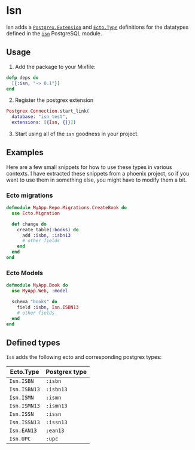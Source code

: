 # Isn

Isn adds a [`Postgrex.Extension`][1] and [`Ecto.Type`][2] definitions
for the datatypes defined in the [`isn`][3] PostgreSQL module.

## Usage

1. Add the package to your Mixfile:

```elixir
defp deps do
  [{:isn, "~> 0.1"}]
end
```

2. Register the postgrex extension

```elixir
Postgrex.Connection.start_link(
  database: "isn_test",
  extensions: [{Isn, {}}])
```

3. Start using all of the `isn` goodness in your project.

## Examples

Here are a few small snippets for how to use these types in various
contexts. I have extracted these snippets from a phoenix project, so
if you want to use them in something else, you might have to modify them
a bit.

### Ecto migrations

```elixir
defmodule MyApp.Repo.Migrations.CreateBook do
  use Ecto.Migration

  def change do
    create table(:books) do
      add :isbn, :isbn13
      # other fields
    end
  end
end
```

### Ecto Models

```elixir
defmodule MyApp.Book do
  use MyApp.Web, :model

  schema "books" do
    field :isbn, Isn.ISBN13
    # other fields
  end
end
```

## Defined types

`Isn` adds the following ecto and corresponding postgrex types:

Ecto.Type    | Postgrex type
-------------|--------------
`Isn.ISBN`   | `:isbn`
`Isn.ISBN13` | `:isbn13`
`Isn.ISMN`   | `:ismn`
`Isn.ISMN13` | `:ismn13`
`Isn.ISSN`   | `:issn`
`Isn.ISSN13` | `:issn13`
`Isn.EAN13`  | `:ean13`
`Isn.UPC`    | `:upc`

[1]: http://hexdocs.pm/postgrex/Postgrex.Extension.html
[2]: http://hexdocs.pm/ecto/Ecto.Type.html 
[3]: http://www.postgresql.org/docs/9.4/static/isn.html
